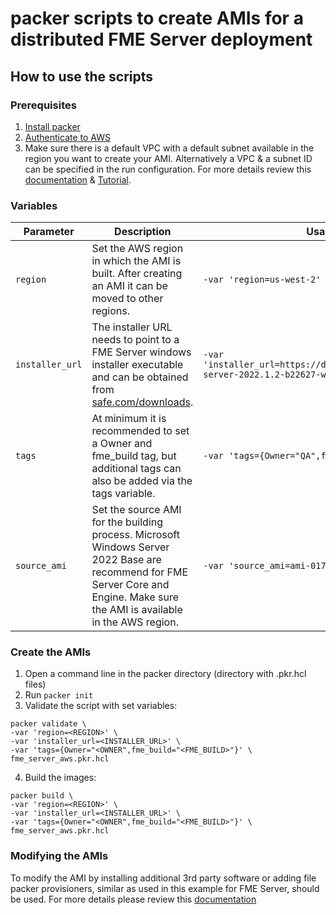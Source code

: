 # packer scripts to create AMIs for a distributed FME Server deployment
## How to use the scripts
### Prerequisites
1. [Install packer](https://learn.hashicorp.com/tutorials/packer/get-started-install-cli?in=packer/aws-get-started)
2. [Authenticate to AWS](https://learn.hashicorp.com/tutorials/packer/aws-get-started-build-image?in=packer/aws-get-started#authenticate-to-aws)
3. Make sure there is a default VPC with a default subnet available in the region you want to create your AMI. Alternatively a VPC & a subnet ID can be specified in the run configuration. For more details review this [documentation](https://www.packer.io/plugins/builders/amazon/ebs) & [Tutorial](https://learn.hashicorp.com/tutorials/packer/aws-windows-image).
### Variables
|Parameter|Description|Usage example|
|---|---|---|
|`region`|Set the AWS region in which the AMI is built. After creating an AMI it can be moved to other regions.|`-var 'region=us-west-2'`|
|`installer_url`|The installer URL needs to point to a FME Server windows installer executable and can be obtained from [safe.com/downloads](safe.com/downloads).|`-var 'installer_url=https://downloads.safe.com/fme/2022/fme-server-2022.1.2-b22627-win-x64.exe'`|
|`tags`|At minimum it is recommended to set a Owner and fme_build tag, but additional tags can also be added via the tags variable.|`-var 'tags={Owner="QA",fme_build="22627"}'`|
|`source_ami`|Set the source AMI for the building process. Microsoft Windows Server 2022 Base are recommend for FME Server Core and Engine. Make sure the AMI is available in the AWS region.| `-var 'source_ami=ami-0174b6693aaeab3f6'`|
### Create the AMIs
1. Open a command line in the packer directory (directory with .pkr.hcl files)
2. Run `packer init`
3. Validate the script with set variables:
```
packer validate \
-var 'region=<REGION>' \
-var 'installer_url=<INSTALLER_URL>' \
-var 'tags={Owner="<OWNER",fme_build="<FME_BUILD>"}' \
fme_server_aws.pkr.hcl
```
4. Build the images:
```
packer build \
-var 'region=<REGION>' \
-var 'installer_url=<INSTALLER_URL>' \
-var 'tags={Owner="<OWNER",fme_build="<FME_BUILD>"}' \
fme_server_aws.pkr.hcl
```
### Modifying the AMIs
To modify the AMI by installing additional 3rd party software or adding file packer provisioners, similar as used in this example for FME Server, should be used. For more details please review this [documentation](https://www.packer.io/docs/provisioners)
 

